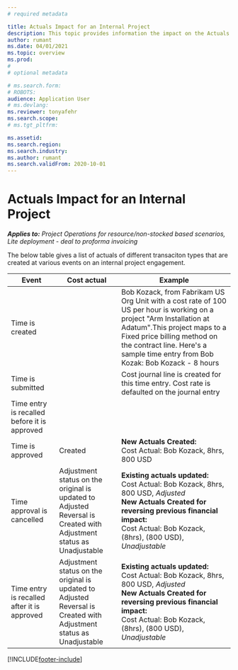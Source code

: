 ```yaml
---
# required metadata

title: Actuals Impact for an Internal Project 
description: This topic provides information the impact on the Actuals table at various events for an Internal Project in Microsoft Dynamics 365 Project Operations.
author: rumant
ms.date: 04/01/2021
ms.topic: overview
ms.prod: 
#
# optional metadata

# ms.search.form: 
# ROBOTS: 
audience: Application User
# ms.devlang: 
ms.reviewer: tonyafehr
ms.search.scope: 
# ms.tgt_pltfrm: 

ms.assetid: 
ms.search.region: 
ms.search.industry: 
ms.author: rumant
ms.search.validFrom: 2020-10-01
---
```


#  Actuals Impact for an Internal Project  

_**Applies to:** Project Operations for resource/non-stocked based scenarios, Lite deployment - deal to proforma invoicing_

The below table gives a list of actuals of different transaciton types that are created at various events on an internal project engagement. 

| **Event** | **Cost actual** | **Example** |
| --- | --- | --- |
|Time is created |   | Bob Kozack, from Fabrikam US Org Unit with a cost rate of 100 US per hour is working on a project "Arm Installation at Adatum".This project maps to a Fixed price billing method on the contract line. Here's a sample time entry from Bob Kozak: Bob Kozack - 8 hours |
|Time is submitted |   | Cost journal line is created for this time entry. Cost rate is defaulted on the journal entry |
|Time entry is recalled before it is approved |   |   |
|Time is approved| Created | **New Actuals Created:**<br> Cost Actual: Bob Kozack, 8hrs, 800 USD |
|Time approval is cancelled | Adjustment status on the original is updated to Adjusted<br> Reversal is Created with Adjustment status as Unadjustable | **Existing actuals updated:**<br>Cost Actual: Bob Kozack, 8hrs, 800 USD, _Adjusted_<br>**New Actuals Created for reversing previous financial impact:**<br> Cost Actual: Bob Kozack, (8hrs), (800 USD), _Unadjustable_ |
|Time entry is recalled after it is approved | Adjustment status on the original is updated to Adjusted<br> Reversal is Created with Adjustment status as Unadjustable | **Existing actuals updated:**<br>Cost Actual: Bob Kozack, 8hrs, 800 USD, _Adjusted_<br>**New Actuals Created for reversing previous financial impact:**<br> Cost Actual: Bob Kozack, (8hrs), (800 USD), _Unadjustable_ |


[!INCLUDE[footer-include](../includes/footer-banner.md)]


